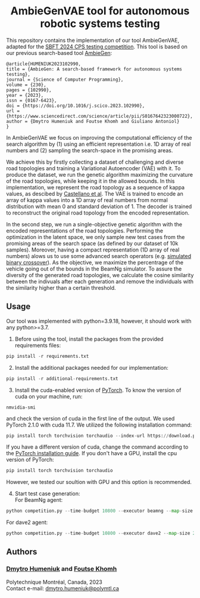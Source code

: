 
<h1 align="center">
	AmbieGenVAE tool for autonomous robotic systems testing
</h1>

This repository contains the implementation of our tool AmbieGenVAE, adapted for the [SBFT 2024 CPS testing competition](https://github.com/sbft-cps-tool-competition/cps-tool-competition). This tool is based on our previous search-based tool [AmbieGen](https://github.com/swat-lab-optimization/AmbieGen-tool):
```
@article{HUMENIUK2023102990,
title = {AmbieGen: A search-based framework for autonomous systems testing},
journal = {Science of Computer Programming},
volume = {230},
pages = {102990},
year = {2023},
issn = {0167-6423},
doi = {https://doi.org/10.1016/j.scico.2023.102990},
url = {https://www.sciencedirect.com/science/article/pii/S0167642323000722},
author = {Dmytro Humeniuk and Foutse Khomh and Giuliano Antoniol}
}
```

In AmbieGenVAE we focus on improving the computational efficiency of the search algorithm by (1) using an efficient representation i.e. 1D array of real numbers and (2) sampling the search-space in the promising areas.

We achieve this by firstly collecting a dataset of challenging and diverse road topologies and training a Variational Autoencoder (VAE) with it. To produce the dataset, we run the genetic algorithm maximizing the curvature of the road topologies, while keeping it in the allowed bounds. In this implementation, we represent the road topology as a sequence of kappa values, as descibed by [Castellano et al](https://ieeexplore.ieee.org/document/9724804). The VAE is trained to encode an array of kappa values into a 1D array of real numbers from normal distribution with mean 0 and standard deviation of 1. The decoder is trained to reconstruct the original road topology from the encoded representation.

In the second step, we run a single-objective genetic algorithm with the encoded representations of the road topologies. Performing the optimization in the latent space, we only sample new test cases from the promising areas of the search space (as defined by our dataset of 10k samples). Moreover, having a compact representation (1D array of real numbers) alows us to use some advanced search operators (e.g. [simulated binary crossover](https://dl.acm.org/doi/10.1145/1276958.1277190)). As the objective, we maximize the percentrage of the vehicle going out of the bounds in the BeamNg simulator. To assure the diversity of the generated road topologies, we calculate the cosine similarity between the indivuals after each generation and remove the individuals with the similarity higher than a certain threshold. 


## Usage
Our tool was implemented with python=3.9.18, however, it should work with any python>=3.7. 

1. Before using the tool, install the packages from the provided requirements files:
```python 
pip install -r requirements.txt
```
2. Install the additional packages needed for our implementation:
```python
pip install -r additional-requirements.txt
```
3. Install the cuda-enabled version of [PyTorch](https://pytorch.org/get-started/locally/). To know the version of cuda on your machine, run:
```
nmvidia-smi
```
and check the version of cuda in the first line of the output. 
We used PyTorch 2.1.0 with cuda 11.7. We utilized the following installation command:
```python
pip install torch torchvision torchaudio --index-url https://download.pytorch.org/whl/cu118
```
If you have a different version of cuda, change the command according to the [PyTorch installation guide](https://pytorch.org/get-started/locally/).
If you don't have a GPU, install the cpu version of PyTorch:
```python
pip install torch torchvision torchaudio
```
However, we tested our soultion with GPU and this option is recommended.

4. Start test case generation:  
For BeamNg agent: 
```python
python competition.py --time-budget 10800 --executor beamng --map-size 200 --module-name ambiegenvae_generator --class-name AmbiegenVAEGenerator --beamng-home "" --beamng-user "" --oob-tolerance 0.85
```
For dave2 agent:
```python
python competition.py --time-budget 10800 --executor dave2 --map-size 200 --module-name ambiegenvae_generator --class-name AmbiegenVAEGenerator --beamng-home "" --beamng-user "" --oob-tolerance 0.85 --dave2-model "dave2\\beamng-dave2.h5"
```


## Authors
### [Dmytro Humeniuk](https://dgumenyuk.github.io/) and [Foutse Khomh](http://khomh.net/)
Polytechnique Montréal, Canada, 2023  
Contact e-mail: dmytro.humeniuk@polymtl.ca
